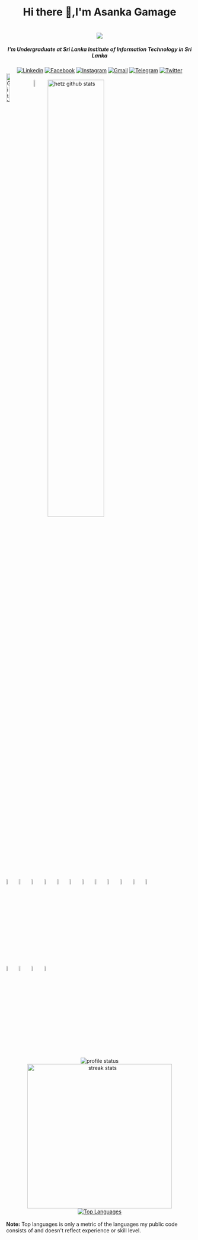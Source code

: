<h1 align="center">Hi there 👋,I'm Asanka Gamage </h1>
<h1 align="center">
 <img src="https://readme-typing-svg.herokuapp.com/?font=Righteous&size=35&center=true&vCenter=true&width=500&height=70&duration=5000&lines=Welcome+to+my+github+profile!;+I'm+a+fullstack+Developer!;" />
</h1>
<h5 align="center">I'm Undergraduate at Sri Lanka Institute of Information Technology in Sri Lanka </h5>

 <div align="center">
        <a href="https://www.linkedin.com/in/asanka-gamage-3816211a0/"><img alt="Linkedin" title="Asanka gamage"                src="https://img.shields.io/badge/LinkedIn-0077B5?style=for-the-badge&logo=linkedin&logoColor=white"></a>
        <a href="https://www.facebook.com/profile.php?id=100008554757007"><img alt="Facebook" title="Asanka FB"                 src="https://img.shields.io/badge/Facebook-1877F2?style=for-the-badge&logo=facebook&logoColor=white"></a>
        <a href="https://www.instagram.com/asankamadushan4666/"><img alt="Instagram" title="Asanka"                             src="https://img.shields.io/badge/Instagram-E4405F?style=for-the-badge&logo=instagram&logoColor=white"></a>
        <a href="asankagamage1998@gmail.com"><img alt="Gmail" title="Asanka" 
        src="https://img.shields.io/badge/Gmail-D14836?style=for-the-badge&logo=gmail&logoColor=white"></a>
        <a href="https://t.me/Asanka_gamage"><img alt="Telegram" title="Asanka Telegram"                                        src="https://img.shields.io/badge/Telegram-2CA5E0?style=for-the-badge&logo=telegram&logoColor=white"></a>
        <a href="https://twitter.com/home"><img alt="Twitter" title="thisara Twitter"                                           src="https://img.shields.io/badge/Twitter-1DA1F2?style=for-the-badge&logo=twitter&logoColor=white"></a>
</div>
  


<img width="14%" align="left" alt="Github" src="https://user-images.githubusercontent.com/43540833/134823762-91291ff3-c093-434c-9841-f136d5151732.gif"/>
<br>
<img width="7%" align="left" alt="Github" src="https://user-images.githubusercontent.com/43540833/134823765-28abffbe-ecb8-4bc7-b86e-18ee460d958d.gif"/>

  <img width="55%" align="center" alt="hetz github stats" src="https://github-readme-stats.vercel.app/api?username=asankagamage98&show_icons=true&hide_border=true&theme=radical"/>

<code><img width="6%" src="https://www.vectorlogo.zone/logos/java/java-vertical.svg"></code>
<code><img width="6%" src="https://www.vectorlogo.zone/logos/reactjs/reactjs-ar21.svg"></code>
<code><img width="6%" src="https://cdn.worldvectorlogo.com/logos/react-native-1.svg"></code>
<code><img width="6%" src="https://www.vectorlogo.zone/logos/springio/springio-ar21.svg"></code>
<code><img width="6%" src="https://www.vectorlogo.zone/logos/vuejs/vuejs-ar21.svg"></code>
<code><img width="6%" src="https://www.vectorlogo.zone/logos/nodejs/nodejs-ar21.svg"></code>
<code><img width="6%" src="https://www.vectorlogo.zone/logos/android/android-ar21.svg"></code>
<code><img width="6%" src="https://www.vectorlogo.zone/logos/expressjs/expressjs-ar21.svg"></code>
<code><img width="6%" src="https://www.vectorlogo.zone/logos/gnu_bash/gnu_bash-ar21.svg"></code>
<code><img width="6%" src="https://www.vectorlogo.zone/logos/javascript/javascript-ar21.svg"></code>
<code><img width="6%" src="https://www.vectorlogo.zone/logos/typescriptlang/typescriptlang-ar21.svg"></code>
<code><img width="6%" src="https://www.vectorlogo.zone/logos/gnu_bash/gnu_bash-ar21.svg"></code>
<br/>
<code><img width="6%" src="https://www.vectorlogo.zone/logos/jupyter/jupyter-ar21.svg"></code>
<code><img width="6%" src="https://www.vectorlogo.zone/logos/firebase/firebase-ar21.svg"></code>
<code><img width="6%" src="https://www.vectorlogo.zone/logos/mongodb/mongodb-ar21.svg"></code>
<code><img width="6%" src="https://www.vectorlogo.zone/logos/mysql/mysql-ar21.svg"></code>

<div  align="center">
    <img  src="http://github-profile-summary-cards.vercel.app/api/cards/profile-details?username=asankagamage98&theme=radical" alt="profile status"/>
</div>


<div  align="center" >
    <img width="390" src="http://github-profile-summary-cards.vercel.app/api/cards/repos-per-language?username=asankagamage98&theme=radical" alt="streak stats"/>

<a href="https://github.com/asankagamage98/github-readme-stats">
        <img alt="Top Languages" src="https://github-readme-stats.vercel.app/api/top-langs/?username=asankagamage98&langs_count=8&count_private=true&layout=compact&theme=react&hide_border=true&bg_color=0D1117" />
    </a>
</div>


 

 


  <br/>
  <b>Note:</b> Top languages is only a metric of the languages my public code consists of and doesn't reflect experience or skill level.


